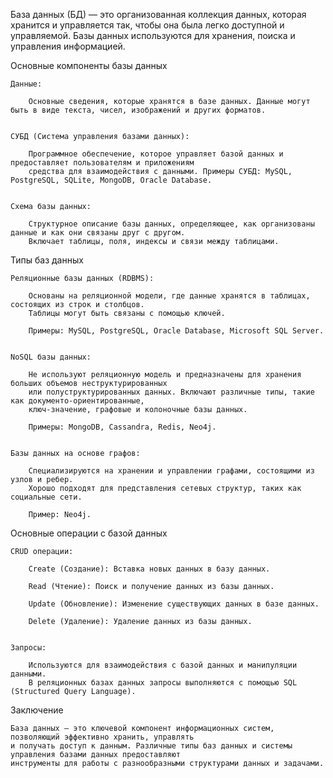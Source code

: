 
База данных (БД) — это организованная коллекция данных, которая хранится и управляется так, чтобы она была легко доступной
и управляемой. Базы данных используются для хранения, поиска и управления информацией.

Основные компоненты базы данных

    Данные:

        Основные сведения, которые хранятся в базе данных. Данные могут быть в виде текста, чисел, изображений и других форматов.


    СУБД (Система управления базами данных):

        Программное обеспечение, которое управляет базой данных и предоставляет пользователям и приложениям
        средства для взаимодействия с данными. Примеры СУБД: MySQL, PostgreSQL, SQLite, MongoDB, Oracle Database.


    Схема базы данных:

        Структурное описание базы данных, определяющее, как организованы данные и как они связаны друг с другом.
        Включает таблицы, поля, индексы и связи между таблицами.


Типы баз данных

    Реляционные базы данных (RDBMS):

        Основаны на реляционной модели, где данные хранятся в таблицах, состоящих из строк и столбцов.
        Таблицы могут быть связаны с помощью ключей.

        Примеры: MySQL, PostgreSQL, Oracle Database, Microsoft SQL Server.


    NoSQL базы данных:

        Не используют реляционную модель и предназначены для хранения больших объемов неструктурированных
        или полуструктурированных данных. Включают различные типы, такие как документо-ориентированные,
        ключ-значение, графовые и колоночные базы данных.

        Примеры: MongoDB, Cassandra, Redis, Neo4j.


    Базы данных на основе графов:

        Специализируются на хранении и управлении графами, состоящими из узлов и ребер.
        Хорошо подходят для представления сетевых структур, таких как социальные сети.

        Пример: Neo4j.


Основные операции с базой данных

    CRUD операции:

        Create (Создание): Вставка новых данных в базу данных.

        Read (Чтение): Поиск и получение данных из базы данных.

        Update (Обновление): Изменение существующих данных в базе данных.

        Delete (Удаление): Удаление данных из базы данных.


    Запросы:

        Используются для взаимодействия с базой данных и манипуляции данными.
        В реляционных базах данных запросы выполняются с помощью SQL (Structured Query Language).



Заключение

    База данных — это ключевой компонент информационных систем, позволяющий эффективно хранить, управлять 
    и получать доступ к данным. Различные типы баз данных и системы управления базами данных предоставляют 
    инструменты для работы с разнообразными структурами данных и задачами.
    